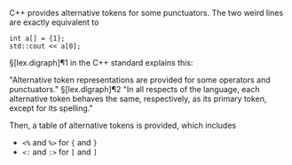 C++ provides alternative tokens for some punctuators. The two weird lines are exactly equivalent to 

    int a[] = {1};
    std::cout << a[0];

§[lex.digraph]¶1 in the C++ standard explains this:

"Alternative token representations are provided for some operators and punctuators."
§[lex.digraph]¶2
"In all respects of the language, each alternative token behaves the same, respectively, as its primary token, except for its spelling."

Then, a table of alternative tokens is provided, which includes
- `<%` and `%>` for `{` and `}`
- `<:` and `:>` for `[` and `]`